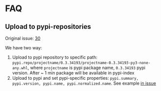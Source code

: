 # FAQ

## Upload to pypi-repositories
Original issue: [30](https://github.com/devopshq/artifactory/issues/30)

We have two way:
1. Upload to pypi repository to specific path: `pypi.repo/projectname/0.3.34193/projectname-0.3.34193-py3-none-any.whl`, where `projectname` is pypi package name, `0.3.34193` pypi version. After ~ 1 min package will be available in pypi-index
2. Upload to pypi and set pypi-specific properties: `pypi.summary, pypi.version, pypi.name, pypi.normalized.name`. See example [in issue](https://github.com/devopshq/artifactory/issues/30#issuecomment-418430571)
